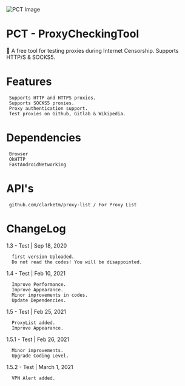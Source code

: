 ![PCT Image](https://repository-images.githubusercontent.com/329356601/4f923a00-661d-11eb-8d56-6f47f7ff6ef0)
# PCT - ProxyCheckingTool
🚀 A free tool for testing proxies during Internet Censorship. Supports HTTP/S &amp; SOCKS5.
# Features
     Supports HTTP and HTTPS proxies.
     Supports SOCKS5 proxies.
     Proxy authentication support.
     Test proxies on Github, Gitlab & Wikipedia.
# Dependencies
     Browser
     OkHTTP
     FastAndroidNetworking
     
# API's
     github.com/clarketm/proxy-list / For Proxy List
     
# ChangeLog
1.3 - Test | Sep 18, 2020

      first version Uploaded.
      Do not read the codes! You will be disappointed.
      
1.4 - Test | Feb 10, 2021

      Improve Performance.
      Improve Appearance.
      Minor improvements in codes.
      Update Dependencies.
      
1.5 - Test | Feb 25, 2021

      ProxyList added.
      Improve Appearance.
      
1.5.1 - Test | Feb 26, 2021
      
      Minor improvements.
      Upgrade Coding Level.
      
1.5.2 - Test | March 1, 2021
      
      VPN Alert added.


